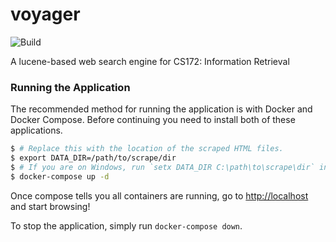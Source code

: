 # voyager

![Build](https://github.com/MrFlynn/voyager/workflows/Build/badge.svg)

A lucene-based web search engine for CS172: Information Retrieval

### Running the Application
The recommended method for running the application is with Docker and Docker 
Compose. Before continuing you need to install both of these applications.

```bash
$ # Replace this with the location of the scraped HTML files.
$ export DATA_DIR=/path/to/scrape/dir
$ # If you are on Windows, run `setx DATA_DIR C:\path\to\scrape\dir` instead.
$ docker-compose up -d
```

Once compose tells you all containers are running, go to 
[http://localhost](http://localhost) and start browsing! 

To stop the application, simply run `docker-compose down`.
